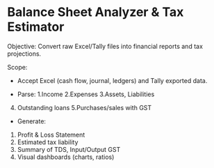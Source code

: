 # Balance Sheet Analyzer & Tax Estimator

Objective: Convert raw Excel/Tally files into financial reports and tax projections.

Scope:
- Accept Excel (cash flow, journal, ledgers) and Tally exported data.

- Parse:
1.Income
2.Expenses
3.Assets, Liabilities
4. Outstanding loans
5.Purchases/sales with GST

- Generate:
1. Profit & Loss Statement
2. Estimated tax liability
3. Summary of TDS, Input/Output GST
4. Visual dashboards (charts, ratios)
